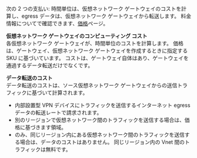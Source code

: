 次の 2 つの支払い: 時間単位は、仮想ネットワーク ゲートウェイのコストを計算し、egress データは、仮想ネットワーク ゲートウェイから転送します。 料金情報についてで確認できます、[価格](https://azure.microsoft.com/pricing/details/vpn-gateway)ページ。

**仮想ネットワーク ゲートウェイのコンピューティング コスト**<br>各仮想ネットワーク ゲートウェイが、時間単位のコストを計算します。 価格は、ゲートウェイ、仮想ネットワーク ゲートウェイを作成するときに指定する SKU に基づいています。 コストは、ゲートウェイ自体はあり、ゲートウェイを通過するデータ転送だけでなくです。

**データ転送のコスト**<br>データ転送のコストは、ソース仮想ネットワーク ゲートウェイからの送信トラフィックに基づいて計算されます。

* 内部設置型 VPN デバイスにトラフィックを送信するインターネット egress データの転送レートで請求されます。
* 別のリージョンで仮想ネットワーク間のトラフィックを送信する場合は、価格に基づきます領域。
* のみ、同じリージョン内にある仮想ネットワーク間のトラフィックを送信する場合は、データのコストはありません。 同じリージョン内の Vnet 間のトラフィックは無料です。

